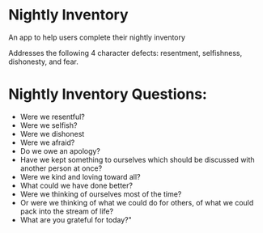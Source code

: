 # Nightly Inventory
An app to help users complete their nightly inventory

Addresses the following 4 character defects: resentment, selfishness, dishonesty, and fear.

# Nightly Inventory Questions:
  + Were we resentful?
  + Were we selfish?
  + Were we dishonest
  + Were we afraid?
  + Do we owe an apology?
  + Have we kept something to ourselves which should be discussed with another person at once?
  + Were we kind and loving toward all?
  + What could we have done better?
  + Were we thinking of ourselves most of the time?
  + Or were we thinking of what we could do for others, of what we could pack into the stream of life?
  + What are you grateful for today?"
